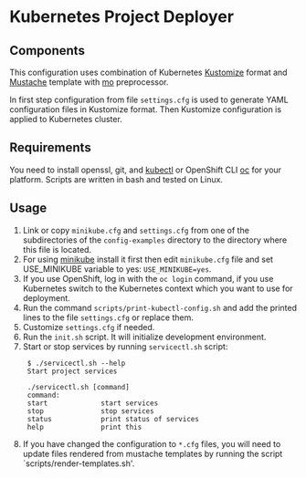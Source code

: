 # Kubernetes Project Deployer

## Components

This configuration uses combination of Kubernetes [Kustomize](https://kustomize.io/) format and [Mustache](https://mustache.github.io/) template with [mo](https://github.com/tests-always-included/mo) preprocessor.

In first step configuration from file `settings.cfg` is used to generate YAML configuration files in Kustomize format.
Then Kustomize configuration is applied to Kubernetes cluster.

## Requirements

You need to install openssl, git, and [kubectl](https://kubernetes.io/docs/tasks/tools/install-kubectl/) or OpenShift CLI [oc](https://docs.openshift.com/container-platform/3.11/cli_reference/get_started_cli.html) for your platform. Scripts are written in bash and tested on Linux.

## Usage

1. Link or copy `minikube.cfg` and `settings.cfg` from one of the subdirectories of the `config-examples` directory to the directory where this file is located.
2. For using [minikube](https://minikube.sigs.k8s.io/) install it first then edit `minikube.cfg` file and set USE_MINIKUBE variable to yes: `USE_MINIKUBE=yes`.
4. If you use OpenShift, log in with the `oc login` command, if you use Kubernetes switch to the Kubernetes context which you want to use for deployment.
5. Run the command `scripts/print-kubectl-config.sh` and add the printed lines to the file `settings.cfg` or replace them.
6. Customize `settings.cfg` if needed.
7. Run the `init.sh` script. It will initialize development environment.
8. Start or stop services by running `servicectl.sh` script:
   ```
    $ ./servicectl.sh --help
    Start project services

    ./servicectl.sh [command]
    command:
    start             start services
    stop              stop services
    status            print status of services
    help              print this

   ```
9.  If you have changed the configuration to `*.cfg` files, you will need to update files rendered from mustache templates by running the script `scripts/render-templates.sh'.
